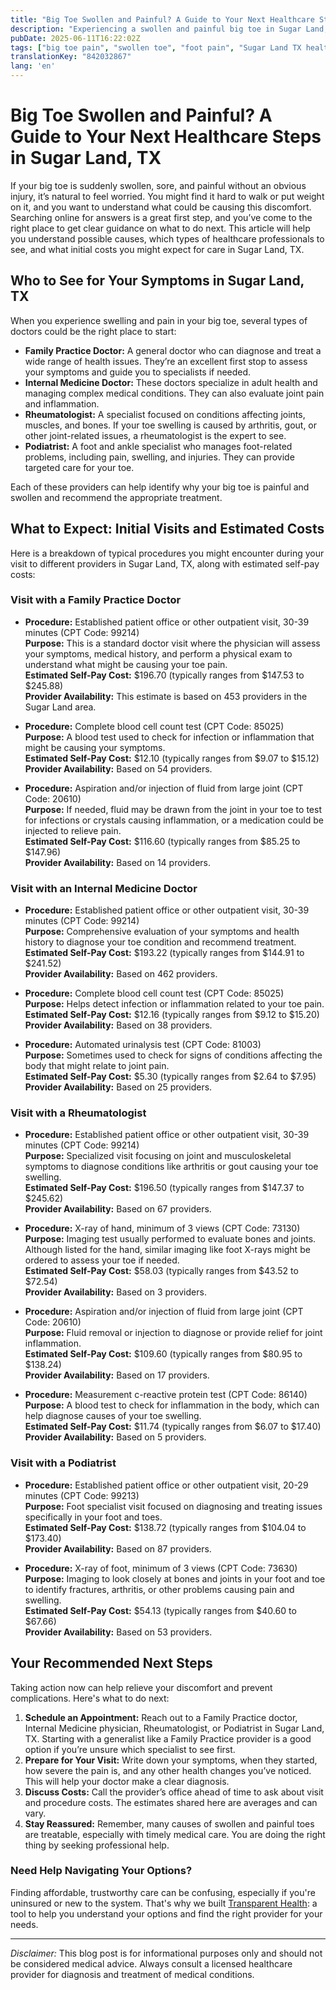 ```yaml
---
title: "Big Toe Swollen and Painful? A Guide to Your Next Healthcare Steps in Sugar Land, TX"
description: "Experiencing a swollen and painful big toe in Sugar Land, TX? Learn who to see, what to expect, and estimated costs for your care."
pubDate: 2025-06-11T16:22:02Z
tags: ["big toe pain", "swollen toe", "foot pain", "Sugar Land TX healthcare", "doctor visits", "healthcare costs"]
translationKey: "842032867"
lang: 'en'
---
```


# Big Toe Swollen and Painful? A Guide to Your Next Healthcare Steps in Sugar Land, TX

If your big toe is suddenly swollen, sore, and painful without an obvious injury, it’s natural to feel worried. You might find it hard to walk or put weight on it, and you want to understand what could be causing this discomfort. Searching online for answers is a great first step, and you’ve come to the right place to get clear guidance on what to do next. This article will help you understand possible causes, which types of healthcare professionals to see, and what initial costs you might expect for care in Sugar Land, TX.

## Who to See for Your Symptoms in Sugar Land, TX

When you experience swelling and pain in your big toe, several types of doctors could be the right place to start:

- **Family Practice Doctor:** A general doctor who can diagnose and treat a wide range of health issues. They’re an excellent first stop to assess your symptoms and guide you to specialists if needed.
- **Internal Medicine Doctor:** These doctors specialize in adult health and managing complex medical conditions. They can also evaluate joint pain and inflammation.
- **Rheumatologist:** A specialist focused on conditions affecting joints, muscles, and bones. If your toe swelling is caused by arthritis, gout, or other joint-related issues, a rheumatologist is the expert to see.
- **Podiatrist:** A foot and ankle specialist who manages foot-related problems, including pain, swelling, and injuries. They can provide targeted care for your toe.

Each of these providers can help identify why your big toe is painful and swollen and recommend the appropriate treatment.

## What to Expect: Initial Visits and Estimated Costs

Here is a breakdown of typical procedures you might encounter during your visit to different providers in Sugar Land, TX, along with estimated self-pay costs:

### Visit with a Family Practice Doctor

- **Procedure:** Established patient office or other outpatient visit, 30-39 minutes (CPT Code: 99214)  
  **Purpose:** This is a standard doctor visit where the physician will assess your symptoms, medical history, and perform a physical exam to understand what might be causing your toe pain.  
  **Estimated Self-Pay Cost:** $196.70 (typically ranges from $147.53 to $245.88)  
  **Provider Availability:** This estimate is based on 453 providers in the Sugar Land area.

- **Procedure:** Complete blood cell count test (CPT Code: 85025)  
  **Purpose:** A blood test used to check for infection or inflammation that might be causing your symptoms.  
  **Estimated Self-Pay Cost:** $12.10 (typically ranges from $9.07 to $15.12)  
  **Provider Availability:** Based on 54 providers.

- **Procedure:** Aspiration and/or injection of fluid from large joint (CPT Code: 20610)  
  **Purpose:** If needed, fluid may be drawn from the joint in your toe to test for infections or crystals causing inflammation, or a medication could be injected to relieve pain.  
  **Estimated Self-Pay Cost:** $116.60 (typically ranges from $85.25 to $147.96)  
  **Provider Availability:** Based on 14 providers.

### Visit with an Internal Medicine Doctor

- **Procedure:** Established patient office or other outpatient visit, 30-39 minutes (CPT Code: 99214)  
  **Purpose:** Comprehensive evaluation of your symptoms and health history to diagnose your toe condition and recommend treatment.  
  **Estimated Self-Pay Cost:** $193.22 (typically ranges from $144.91 to $241.52)  
  **Provider Availability:** Based on 462 providers.

- **Procedure:** Complete blood cell count test (CPT Code: 85025)  
  **Purpose:** Helps detect infection or inflammation related to your toe pain.  
  **Estimated Self-Pay Cost:** $12.16 (typically ranges from $9.12 to $15.20)  
  **Provider Availability:** Based on 38 providers.

- **Procedure:** Automated urinalysis test (CPT Code: 81003)  
  **Purpose:** Sometimes used to check for signs of conditions affecting the body that might relate to joint pain.  
  **Estimated Self-Pay Cost:** $5.30 (typically ranges from $2.64 to $7.95)  
  **Provider Availability:** Based on 25 providers.

### Visit with a Rheumatologist

- **Procedure:** Established patient office or other outpatient visit, 30-39 minutes (CPT Code: 99214)  
  **Purpose:** Specialized visit focusing on joint and musculoskeletal symptoms to diagnose conditions like arthritis or gout causing your toe swelling.  
  **Estimated Self-Pay Cost:** $196.50 (typically ranges from $147.37 to $245.62)  
  **Provider Availability:** Based on 67 providers.

- **Procedure:** X-ray of hand, minimum of 3 views (CPT Code: 73130)  
  **Purpose:** Imaging test usually performed to evaluate bones and joints. Although listed for the hand, similar imaging like foot X-rays might be ordered to assess your toe if needed.  
  **Estimated Self-Pay Cost:** $58.03 (typically ranges from $43.52 to $72.54)  
  **Provider Availability:** Based on 3 providers.

- **Procedure:** Aspiration and/or injection of fluid from large joint (CPT Code: 20610)  
  **Purpose:** Fluid removal or injection to diagnose or provide relief for joint inflammation.  
  **Estimated Self-Pay Cost:** $109.60 (typically ranges from $80.95 to $138.24)  
  **Provider Availability:** Based on 17 providers.

- **Procedure:** Measurement c-reactive protein test (CPT Code: 86140)  
  **Purpose:** A blood test to check for inflammation in the body, which can help diagnose causes of your toe swelling.  
  **Estimated Self-Pay Cost:** $11.74 (typically ranges from $6.07 to $17.40)  
  **Provider Availability:** Based on 5 providers.

### Visit with a Podiatrist

- **Procedure:** Established patient office or other outpatient visit, 20-29 minutes (CPT Code: 99213)  
  **Purpose:** Foot specialist visit focused on diagnosing and treating issues specifically in your foot and toes.  
  **Estimated Self-Pay Cost:** $138.72 (typically ranges from $104.04 to $173.40)  
  **Provider Availability:** Based on 87 providers.

- **Procedure:** X-ray of foot, minimum of 3 views (CPT Code: 73630)  
  **Purpose:** Imaging to look closely at bones and joints in your foot and toe to identify fractures, arthritis, or other problems causing pain and swelling.  
  **Estimated Self-Pay Cost:** $54.13 (typically ranges from $40.60 to $67.66)  
  **Provider Availability:** Based on 53 providers.

## Your Recommended Next Steps

Taking action now can help relieve your discomfort and prevent complications. Here's what to do next:

1. **Schedule an Appointment:** Reach out to a Family Practice doctor, Internal Medicine physician, Rheumatologist, or Podiatrist in Sugar Land, TX. Starting with a generalist like a Family Practice provider is a good option if you’re unsure which specialist to see first.
2. **Prepare for Your Visit:** Write down your symptoms, when they started, how severe the pain is, and any other health changes you’ve noticed. This will help your doctor make a clear diagnosis.
3. **Discuss Costs:** Call the provider’s office ahead of time to ask about visit and procedure costs. The estimates shared here are averages and can vary.
4. **Stay Reassured:** Remember, many causes of swollen and painful toes are treatable, especially with timely medical care. You are doing the right thing by seeking professional help.

### Need Help Navigating Your Options?

Finding affordable, trustworthy care can be confusing, especially if you're uninsured or new to the system. That's why we built [Transparent Health](https://transparenthealth.ai): a tool to help you understand your options and find the right provider for your needs.

---

*Disclaimer:* This blog post is for informational purposes only and should not be considered medical advice. Always consult a licensed healthcare provider for diagnosis and treatment of medical conditions.